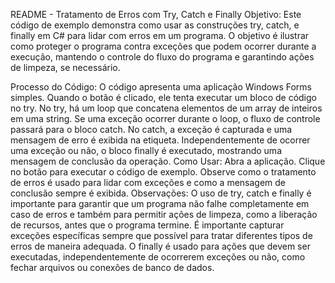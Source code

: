 README - Tratamento de Erros com Try, Catch e Finally
Objetivo:
Este código de exemplo demonstra como usar as construções try, catch, e finally em C# para lidar com erros em um programa. O objetivo é ilustrar como proteger o programa contra exceções que podem ocorrer durante a execução, mantendo o controle do fluxo do programa e garantindo ações de limpeza, se necessário.

Processo do Código:
O código apresenta uma aplicação Windows Forms simples.
Quando o botão é clicado, ele tenta executar um bloco de código no try.
No try, há um loop que concatena elementos de um array de inteiros em uma string.
Se uma exceção ocorrer durante o loop, o fluxo de controle passará para o bloco catch.
No catch, a exceção é capturada e uma mensagem de erro é exibida na etiqueta.
Independentemente de ocorrer uma exceção ou não, o bloco finally é executado, mostrando uma mensagem de conclusão da operação.
Como Usar:
Abra a aplicação.
Clique no botão para executar o código de exemplo.
Observe como o tratamento de erros é usado para lidar com exceções e como a mensagem de conclusão sempre é exibida.
Observações:
O uso de try, catch e finally é importante para garantir que um programa não falhe completamente em caso de erros e também para permitir ações de limpeza, como a liberação de recursos, antes que o programa termine.
É importante capturar exceções específicas sempre que possível para tratar diferentes tipos de erros de maneira adequada.
O finally é usado para ações que devem ser executadas, independentemente de ocorrerem exceções ou não, como fechar arquivos ou conexões de banco de dados.
